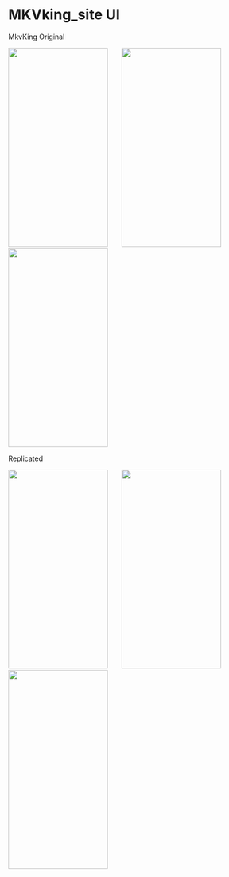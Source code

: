 # MKVking_site UI
  
MkvKing Original

<p float="left">
  <img width="200" height="400" src="https://github.com/mridhulps/MKVking_Replica/assets/150352769/58005ac2-f28b-4499-8b23-c02d4e7fd483"> 
  &nbsp; &nbsp; &nbsp;
  <img width="200" height="400" src="https://github.com/mridhulps/MKVking_Replica/assets/150352769/0cdb9072-3e39-4816-b809-9a1502dd2d87">
  &nbsp; &nbsp; &nbsp;
  <img width="200" height="400" src="https://github.com/mridhulps/MKVking_Replica/assets/150352769/eb7b8680-8973-49b4-baf2-77d7c86b2c1e">
</p>

Replicated 

<p float="left">
  <img width="200" height="400" src="https://github.com/mridhulps/MKVking_Replica/assets/150352769/5e3f97f0-604b-43b6-a040-8f3ceb1ffb2d"> 
  &nbsp; &nbsp; &nbsp;
  <img width="200" height="400" src="https://github.com/mridhulps/MKVking_Replica/assets/150352769/96972920-24ab-4a64-9c7e-4c10cd36e64b">
  &nbsp; &nbsp; &nbsp;
  <img width="200" height="400" src="https://github.com/mridhulps/MKVking_Replica/assets/150352769/b40a03ac-4523-4d8a-8725-060054ad50bd">
</p>










